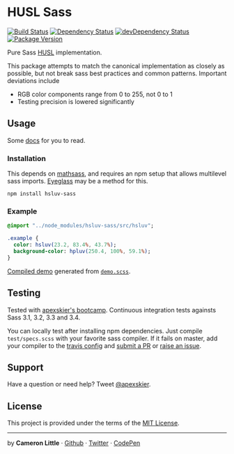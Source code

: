 # HUSL Sass
[![Build Status](https://travis-ci.org/hsluv/hsluv-sass.svg?branch=master)](https://travis-ci.org/hsluv/hsluv-sass) 
[![Dependency Status](https://david-dm.org/hsluv/hsluv-sass.svg)](https://david-dm.org/hsluv/hsluv-sass) 
[![devDependency Status](https://david-dm.org/hsluv/hsluv-sass/dev-status.svg)](https://david-dm.org/hsluv/hsluv-sass#info=devDependencies) 
[![Package Version](https://img.shields.io/npm/v/hsluv-sass.svg)](https://www.npmjs.com/package/hsluv-sass)

Pure Sass [HUSL](http://www.hsluv.org) implementation.

This package attempts to match the canonical implementation as closely as possible,
but not break sass best practices and common patterns. Important deviations
include

- RGB color components range from 0 to 255, not 0 to 1
- Testing precision is lowered significantly

## Usage

Some [docs](https://github.com/hsluv/hsluv-sass/wiki) for you to read.

### Installation

This depends on [mathsass](https://github.com/terkel/mathsass), and requires
an npm setup that allows multilevel sass imports. [Eyeglass](https://github.com/sass-eyeglass/eyeglass) 
may be a method for this.

```
npm install hsluv-sass
```

### Example

```sass
@import "../node_modules/hsluv-sass/src/hsluv";

.example {
  color: hsluv(23.2, 83.4%, 43.7%);
  background-color: hpluv(250.4, 100%, 59.1%);
}
```

[Compiled demo](http://codepen.io/apexskier/pen/LZbybw) generated from [`demo.scss`](https://github.com/hsluv/hsluv-sass/blob/master/test/demo.scss).

## Testing

Tested with [apexskier's bootcamp](https://github.com/apexskier/bootcamp).
Continuous integration tests againsts Sass 3.1, 3.2, 3.3 and 3.4.

You can locally test after installing npm dependencies. Just compile
`test/specs.scss` with your favorite sass compiler. If it fails on master, add
your compiler to the [travis config](https://github.com/hsluv/hsluv-sass/blob/master/.travis.yml) and
[submit a PR](https://github.com/hsluv/hsluv-sass/pulls) or [raise an issue](https://github.com/hsluv/hsluv-sass/issues/new).

## Support

Have a question or need help? Tweet [@apexskier](https://twitter.com/apexskier).

## License

This project is provided under the terms of the [MIT License](LICENSE).

---

 by **Cameron Little** · [Github](https://github.com/apexskier) · [Twitter](https://twitter.com/apexskier) · [CodePen](https://codepen.com/apexskier)
